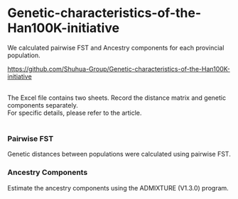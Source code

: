 # Genetic-characteristics-of-the-Han100K-initiative
We calculated pairwise FST and Ancestry components for each provincial population.

https://github.com/Shuhua-Group/Genetic-characteristics-of-the-Han100K-initiative

<br>The Excel file contains two sheets. Record the distance matrix and genetic components separately.<br>For specific details, please refer to the article.<br><br>

### Pairwise FST
Genetic distances between populations were calculated using pairwise FST.

### Ancestry Components
Estimate the ancestry components using the ADMIXTURE (V1.3.0) program.
